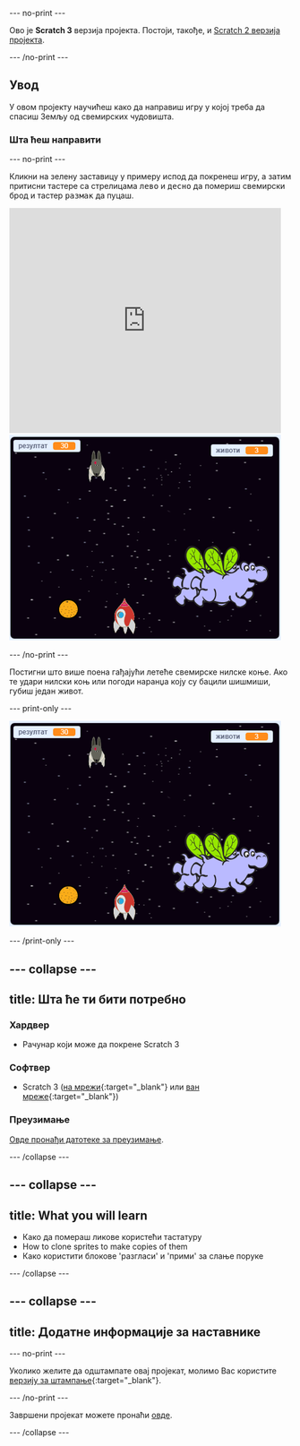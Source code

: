 \--- no-print \---

Ово је **Scratch 3** верзија пројекта. Постоји, такође, и [Scratch 2 верзија пројекта](https://projects.raspberrypi.org/en/projects/clone-wars-scratch2).

\--- /no-print \---

## Увод

У овом пројекту научићеш како да направиш игру у којој треба да спасиш Земљу од свемирских чудовишта.

### Шта ћеш направити

\--- no-print \---

Кликни на зелену заставицу у примеру испод да покренеш игру, а затим притисни тастере са стрелицама <kbd>лево</kbd> и <kbd>десно</kbd> да помериш свемирски брод и тастер <kbd>размак</kbd> да пуцаш.

<div class="scratch-preview">
  <iframe allowtransparency="true" width="485" height="402" src="https://scratch.mit.edu/projects/embed/276887163/?autostart=false" frameborder="0" scrolling="no"></iframe>
  <img src="images/showcase.png">
</div>

\--- /no-print \---

Постигни што више поена гађајући летеће свемирске нилске коње. Ако те удари нилски коњ или погоди наранџа коју су бацили шишмиши, губиш један живот.

\--- print-only \---

![опис](images/showcase.png)

\--- /print-only \---

## \--- collapse \---

## title: Шта ће ти бити потребно

### Хардвер

+ Рачунар који може да покрене Scratch 3

### Софтвер

+ Scratch 3 ([на мрежи](https://rpf.io/scratchon){:target="_blank"} или [ван мреже](https://rpf.io/scratchoff){:target="_blank"})

### Преузимање

[Овде пронађи датотеке за преузимање](http://rpf.io/p/en/clone-wars-go).

\--- /collapse \---

## \--- collapse \---

## title: What you will learn

+ Како да помераш ликове користећи тастатуру
+ How to clone sprites to make copies of them
+ Како користити блокове 'разгласи' и 'прими' за слање поруке

\--- /collapse \---

## \--- collapse \---

## title: Додатне информације за наставнике

\--- no-print \---

Уколико желите да одштампате овај пројекат, молимо Вас користите [верзију за штампање](https://projects.raspberrypi.org/en/projects/clone-wars/print){:target="_blank"}.

\--- /no-print \---

Завршени пројекат можете пронаћи [овде](http://rpf.io/p/en/clone-wars-get).

\--- /collapse \---